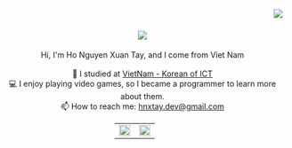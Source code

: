 <img align="right" src="https://visitor-badge.laobi.icu/badge?page_id=hnxtay">

<h1 align="center">
  <a href="https://git.io/typing-svg">
    <img src="https://readme-typing-svg.herokuapp.com/?lines=Hello,+There!+👋;This+is+my+profile....;Nice+to+meet+you!&center=true&size=30">
  </a>
</h1>

<p align="center">
  Hi, I'm Ho Nguyen Xuan Tay, and I come from Viet Nam
  <br>
  <br>
  🔬 I studied at <a href="https://vku.udn.vn">VietNam - Korean of ICT</a>
<!--   <br>
  🎓 I graduated from Ly Tu Trong High School -->
  <br>
  💻 I enjoy playing video games, so I became a programmer to learn more about them.
  <br>
  📫 How to reach me: <a href="mailto: hnxtay.dev@gmail.com">hnxtay.dev@gmail.com</a>
</p>
<div align="center" >
  
<a  href="https://github.com/hnxtay"> 
  <table style="width: 100; border-collapse: collapse; border: none;">
    <tr style="border: none;">
        <td style="border: none;">
            <a href="https://github.com/hnxtay">
                <img src="https://github-readme-stats.vercel.app/api?username=hnxtay&count_private=true&show_icons=true&theme=radical&hide=issues" width="100%" />
            </a>
        </td>
        <td style="border: none;">
            <a href="https://github.com/hnxtay">
                <img src="https://github-readme-stats.vercel.app/api/top-langs/?username=hnxtay&layout=compact&theme=radical&custom_title=Top%20Languages" width="100%" />
            </a>
        </td>
    </tr>
</a>

</div>
